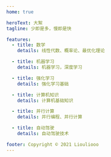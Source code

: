 ```yaml
---
home: true

heroText: 大絮
tagline: 少即是多，慢即是快

features:
  - title: 数学
    details: 线性代数、概率论、最优化理论

  - title: 机器学习
    details: 机器学习，深度学习

  - title: 强化学习
    details: 强化学习基础

  - title: 计算机知识
    details: 计算机基础知识

  - title: 并行计算
    details: 并行编程、并行计算

  - title: 自动驾驶
    details: 自动驾驶技术

footer: Copyright © 2021 Liouliooo
---
```

